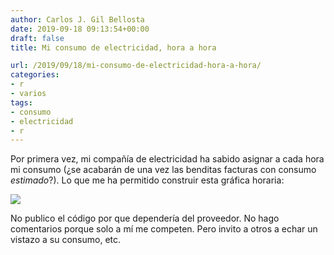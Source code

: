 ```yaml
---
author: Carlos J. Gil Bellosta
date: 2019-09-18 09:13:54+00:00
draft: false
title: Mi consumo de electricidad, hora a hora

url: /2019/09/18/mi-consumo-de-electricidad-hora-a-hora/
categories:
- r
- varios
tags:
- consumo
- electricidad
- r
---
```


Por primera vez, mi compañía de electricidad ha sabido asignar a cada hora mi consumo (¿se acabarán de una vez las benditas facturas con consumo _estimado_?). Lo que me ha permitido construir esta gráfica horaria:

![](/wp-uploads/2019/09/consumo_electricidad_horario-341x1024.png#center)

No publico el código por que dependería del proveedor. No hago comentarios porque solo a mí me competen. Pero invito a otros a echar un vistazo a su consumo, etc.